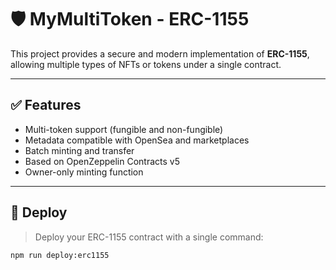 # 🛡️ MyMultiToken - ERC-1155

This project provides a secure and modern implementation of **ERC-1155**, allowing multiple types of NFTs or tokens under a single contract.

---

## ✅ Features

- Multi-token support (fungible and non-fungible)
- Metadata compatible with OpenSea and marketplaces
- Batch minting and transfer
- Based on OpenZeppelin Contracts v5
- Owner-only minting function

---

## 🚀 Deploy

> Deploy your ERC-1155 contract with a single command:

```bash
npm run deploy:erc1155
